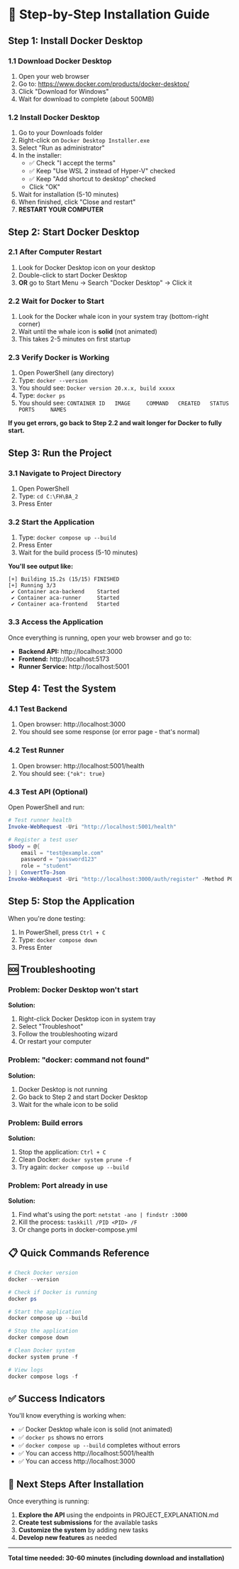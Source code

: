 # 🚀 Step-by-Step Installation Guide

## Step 1: Install Docker Desktop

### 1.1 Download Docker Desktop
1. Open your web browser
2. Go to: https://www.docker.com/products/docker-desktop/
3. Click "Download for Windows"
4. Wait for download to complete (about 500MB)

### 1.2 Install Docker Desktop
1. Go to your Downloads folder
2. Right-click on `Docker Desktop Installer.exe`
3. Select "Run as administrator"
4. In the installer:
   - ✅ Check "I accept the terms"
   - ✅ Keep "Use WSL 2 instead of Hyper-V" checked
   - ✅ Keep "Add shortcut to desktop" checked
   - Click "OK"
5. Wait for installation (5-10 minutes)
6. When finished, click "Close and restart"
7. **RESTART YOUR COMPUTER**

## Step 2: Start Docker Desktop

### 2.1 After Computer Restart
1. Look for Docker Desktop icon on your desktop
2. Double-click to start Docker Desktop
3. **OR** go to Start Menu → Search "Docker Desktop" → Click it

### 2.2 Wait for Docker to Start
1. Look for the Docker whale icon in your system tray (bottom-right corner)
2. Wait until the whale icon is **solid** (not animated)
3. This takes 2-5 minutes on first startup

### 2.3 Verify Docker is Working
1. Open PowerShell (any directory)
2. Type: `docker --version`
3. You should see: `Docker version 20.x.x, build xxxxx`
4. Type: `docker ps`
5. You should see: `CONTAINER ID   IMAGE     COMMAND   CREATED   STATUS    PORTS     NAMES`

**If you get errors, go back to Step 2.2 and wait longer for Docker to fully start.**

## Step 3: Run the Project

### 3.1 Navigate to Project Directory
1. Open PowerShell
2. Type: `cd C:\FH\BA_2`
3. Press Enter

### 3.2 Start the Application
1. Type: `docker compose up --build`
2. Press Enter
3. Wait for the build process (5-10 minutes)

**You'll see output like:**
```
[+] Building 15.2s (15/15) FINISHED
[+] Running 3/3
 ✔ Container aca-backend    Started
 ✔ Container aca-runner     Started  
 ✔ Container aca-frontend   Started
```

### 3.3 Access the Application
Once everything is running, open your web browser and go to:
- **Backend API:** http://localhost:3000
- **Frontend:** http://localhost:5173
- **Runner Service:** http://localhost:5001

## Step 4: Test the System

### 4.1 Test Backend
1. Open browser: http://localhost:3000
2. You should see some response (or error page - that's normal)

### 4.2 Test Runner
1. Open browser: http://localhost:5001/health
2. You should see: `{"ok": true}`

### 4.3 Test API (Optional)
Open PowerShell and run:
```powershell
# Test runner health
Invoke-WebRequest -Uri "http://localhost:5001/health"

# Register a test user
$body = @{
    email = "test@example.com"
    password = "password123"
    role = "student"
} | ConvertTo-Json
Invoke-WebRequest -Uri "http://localhost:3000/auth/register" -Method POST -Body $body -ContentType "application/json"
```

## Step 5: Stop the Application

When you're done testing:
1. In PowerShell, press `Ctrl + C`
2. Type: `docker compose down`
3. Press Enter

## 🆘 Troubleshooting

### Problem: Docker Desktop won't start
**Solution:**
1. Right-click Docker Desktop icon in system tray
2. Select "Troubleshoot"
3. Follow the troubleshooting wizard
4. Or restart your computer

### Problem: "docker: command not found"
**Solution:**
1. Docker Desktop is not running
2. Go back to Step 2 and start Docker Desktop
3. Wait for the whale icon to be solid

### Problem: Build errors
**Solution:**
1. Stop the application: `Ctrl + C`
2. Clean Docker: `docker system prune -f`
3. Try again: `docker compose up --build`

### Problem: Port already in use
**Solution:**
1. Find what's using the port: `netstat -ano | findstr :3000`
2. Kill the process: `taskkill /PID <PID> /F`
3. Or change ports in docker-compose.yml

## 📋 Quick Commands Reference

```powershell
# Check Docker version
docker --version

# Check if Docker is running
docker ps

# Start the application
docker compose up --build

# Stop the application
docker compose down

# Clean Docker system
docker system prune -f

# View logs
docker compose logs -f
```

## ✅ Success Indicators

You'll know everything is working when:
- ✅ Docker Desktop whale icon is solid (not animated)
- ✅ `docker ps` shows no errors
- ✅ `docker compose up --build` completes without errors
- ✅ You can access http://localhost:5001/health
- ✅ You can access http://localhost:3000

## 🎯 Next Steps After Installation

Once everything is running:
1. **Explore the API** using the endpoints in PROJECT_EXPLANATION.md
2. **Create test submissions** for the available tasks
3. **Customize the system** by adding new tasks
4. **Develop new features** as needed

---

**Total time needed: 30-60 minutes (including download and installation)**

